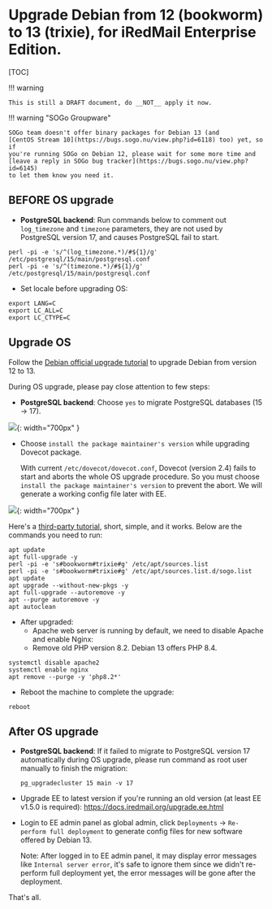 # Upgrade Debian from 12 (bookworm) to 13 (trixie), for iRedMail Enterprise Edition.

[TOC]

!!! warning

    This is still a DRAFT document, do __NOT__ apply it now.

!!! warning "SOGo Groupware"

    SOGo team doesn't offer binary packages for Debian 13 (and
    [CentOS Stream 10](https://bugs.sogo.nu/view.php?id=6118) too) yet, so if
    you're running SOGo on Debian 12, please wait for some more time and
    [leave a reply in SOGo bug tracker](https://bugs.sogo.nu/view.php?id=6145)
    to let them know you need it.

## BEFORE OS upgrade

- __PostgreSQL backend__: Run commands below to comment out `log_timezone` and
  `timezone` parameters, they are not used by PostgreSQL version 17, and causes
  PostgreSQL fail to start.

```
perl -pi -e 's/^(log_timezone.*)/#${1}/g' /etc/postgresql/15/main/postgresql.conf
perl -pi -e 's/^(timezone.*)/#${1}/g' /etc/postgresql/15/main/postgresql.conf
```

- Set locale before upgrading OS:
```
export LANG=C
export LC_ALL=C
export LC_CTYPE=C
```

## Upgrade OS

Follow the [Debian official upgrade tutorial](https://www.debian.org/releases/trixie/release-notes/upgrading.en.html) to upgrade Debian from version 12 to 13.

During OS upgrade, please pay close attention to few steps:

- __PostgreSQL backend__: Choose `yes` to migrate PostgreSQL databases (15 -> 17).

![](./images/upgrade/debian/trixie-upgrade-postgresql.png){: width="700px" }

- Choose `install the package maintainer's version` while upgrading Dovecot package.

    With current `/etc/dovecot/dovecot.conf`, Dovecot (version 2.4) fails to
    start and aborts the whole OS upgrade procedure. So you must choose
    `install the package maintainer's version` to prevent the abort.
    We will generate a working config file later with EE.

![](./images/upgrade/debian/trixie-upgrade-dovecot.png){: width="700px" }

Here's a [third-party tutorial](https://fullmetalbrackets.com/blog/upgrade-debian-12-bookworm-debian-13-trixie/), short, simple, and it works. Below are the commands you need to run:

```
apt update
apt full-upgrade -y
perl -pi -e 's#bookworm#trixie#g' /etc/apt/sources.list
perl -pi -e 's#bookworm#trixie#g' /etc/apt/sources.list.d/sogo.list
apt update
apt upgrade --without-new-pkgs -y
apt full-upgrade --autoremove -y
apt --purge autoremove -y
apt autoclean
```

- After upgraded:
    - Apache web server is running by default, we need to disable Apache and enable Nginx:
    - Remove old PHP version 8.2. Debian 13 offers PHP 8.4.

```
systemctl disable apache2
systemctl enable nginx
apt remove --purge -y 'php8.2*'
```

- Reboot the machine to complete the upgrade:

```
reboot
```

## After OS upgrade

- __PostgreSQL backend__: If it failed to migrate to PostgreSQL version 17
  automatically during OS upgrade, please run command as root user manually
  to finish the migration:

    ```
    pg_upgradecluster 15 main -v 17
    ```

- Upgrade EE to latest version if you're running an old version (at least EE
  v1.5.0 is required): <https://docs.iredmail.org/upgrade.ee.html>
- Login to EE admin panel as global admin, click `Deployments` ->
  `Re-perform full deployment` to generate config files for new software
  offered by Debian 13.

    Note: After logged in to EE admin panel, it may display error messages like
    `Internal server error`, it's safe to ignore them since we didn't
    re-perform full deployment yet, the error messages will be gone after the deployment.

That's all.
